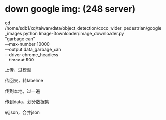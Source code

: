 # down google img: (248 server)
cd /home/sdb1/xq/taiwan/data/object_detection/coco_wider_pedestrian/google_images
python Image-Downloader/image_downloader.py \
"garbage can" \
--max-number 10000 \
--output data_garbage_can \
--driver chrome_headless \
--timeout 500

上传，过模型

传回来，转labelme

传到本地，过一遍

传到data，划分数据集

转json，合并json